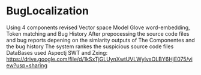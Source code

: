 # BugLocalization
 Using 4 components  revised Vector space Model Glove word-embedding, Token matching and Bug History
 After prepocessing the source code files and bug reports
 depening on the simlarity outputs of The Componentes and the bug history
 The system rankes the suspicious source code files 
 DataBases used Aspectj SWT and Zxing: https://drive.google.com/file/d/1kSxTjGLUynXwtUVLWylvsOLBY6HjE075/view?usp=sharing
 
 
